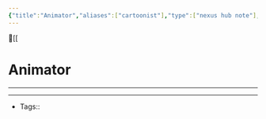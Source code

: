 ```yaml
---
{"title":"Animator","aliases":["cartoonist"],"type":["nexus hub note"],"dg-publish":true,"dg-hide":true,"publish":true,"tags":["hub-note","animator","animation"],"permalink":"/animator/animator/","hide":true,"dgPassFrontmatter":true,"created":"2023-09-03T08:02:22.507-07:00","updated":"2023-09-08T15:24:44.217-07:00"}
---
```




🔺[[

# Animator
---











---
- Tags:: 








